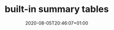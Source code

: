 ---
title: built-in summary tables
description: Convenient one page summary listing of all available items in a section.
date: 2020-08-05T20:46:07+01:00
lastmod: 2020-08-05T20:46:07+01:00
seo_article_headline: Index of summary listing tables for pypyr functionality.
seo_description: Summary listings give you a handy one-page summary of all available items in a section. 
seo_is_carousel: true
---